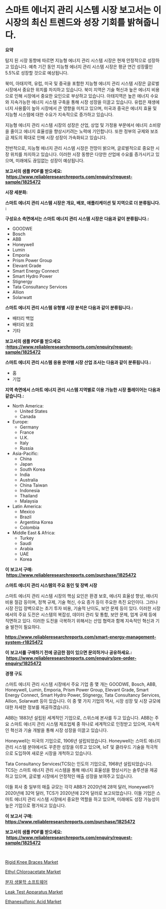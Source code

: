 <p><h1>스마트 에너지 관리 시스템 시장 보고서는 이 시장의 최신 트렌드와 성장 기회를 밝혀줍니다.</h1></p><p><strong>요약</strong></p>
<p><p>탐지 된 시장 동향에 따르면 지능형 에너지 관리 시스템 시장은 현재 안정적으로 성장하고 있습니다. 예측 기간 동안 지능형 에너지 관리 시스템 시장은 평균 연간 성장률인 5.5%로 성장할 것으로 예상됩니다. </p><p>북미, 아태지역, 유럽, 미국 및 중국을 포함한 지능형 에너지 관리 시스템 시장은 글로벌 시장에서 중요한 위치를 차지하고 있습니다. 북미 지역은 기술 혁신과 높은 에너지 비용으로 인해 시장에서 중요한 요인으로 부상하고 있습니다. 아태지역은 높은 에너지 수요와 지속가능한 에너지 시스템 구축을 통해 시장 성장을 이끌고 있습니다. 유럽은 재생에너지 사용률이 높아 시장에서 큰 영향을 미치고 있으며, 미국과 중국은 에너지 효율 및 지능형 시스템에 대한 수요가 지속적으로 증가하고 있습니다.</p><p>지능형 에너지 관리 시스템 시장의 성장은 산업, 상업 및 가정용 부문에서 에너지 소비량을 줄이고 에너지 효율성을 향상시키려는 노력에 기인합니다. 또한 정부의 규제와 보조금 제도의 확대로 인해 시장 성장이 가속화되고 있습니다.</p><p>전반적으로, 지능형 에너지 관리 시스템 시장은 전망이 밝으며, 글로벌적으로 중요한 시장 위치를 차지하고 있습니다. 이러한 시장 동향은 다양한 산업에 수요를 증가시키고 있으며, 미래에도 끊임없는 성장이 예상됩니다.</p></p>
<p><strong>보고서의 샘플 PDF를 받으세요: &nbsp;<a href="https://www.reliableresearchreports.com/enquiry/request-sample/1825472">https://www.reliableresearchreports.com/enquiry/request-sample/1825472</a></strong></p>
<p><strong>시장 세분화:</strong></p>
<p><strong> 스마트 에너지 관리 시스템 시장은 개요, 배포, 애플리케이션 및 지역으로 더 분류됩니다. :</strong></p>
<p><strong>구성요소 측면에서는 스마트 에너지 관리 시스템 시장은 다음과 같이 분류됩니다.:</strong></p>
<p><ul><li>GOODWE</li><li>Bosch</li><li>ABB</li><li>Honeywell</li><li>Lumin</li><li>Emporia</li><li>Prism Power Group</li><li>Elevant Grade</li><li>Smart Energy Connect</li><li>Smart Hydro Power</li><li>Stignergy</li><li>Tata Consultancy Services</li><li>Allion</li><li>Solarwatt</li></ul></p>
<p><strong> 스마트 에너지 관리 시스템 유형별 시장 분석은 다음과 같이 분류됩니다.:</strong></p>
<p><ul><li>배터리 백업</li><li>배터리 보호</li><li>기타</li></ul></p>
<p><strong>보고서의 샘플 PDF를 받으세요 :<a href="https://www.reliableresearchreports.com/enquiry/request-sample/1825472">https://www.reliableresearchreports.com/enquiry/request-sample/1825472</a></strong></p>
<p><strong> 스마트 에너지 관리 시스템 응용 분야별 시장 산업 조사는 다음과 같이 분류됩니다.:</strong></p>
<p><ul><li>홈</li><li>기업</li></ul></p>
<p><strong>지역 측면에서 스마트 에너지 관리 시스템 지역별로 이용 가능한 시장 플레이어는 다음과 같습니다.:</strong></p>
<p><ul>
    <li>
        North America:
        <ul>
            <li>United States</li>
            <li>Canada</li>
        </ul>
    </li>
    <li>
        Europe:
        <ul>
            <li>Germany</li>
            <li>France</li>
            <li>U.K.</li>
            <li>Italy</li>
            <li>Russia</li>
        </ul>
    </li>
    <li>
        Asia-Pacific:
        <ul>
            <li>China</li>
            <li>Japan</li>
            <li>South Korea</li>
            <li>India</li>
            <li>Australia</li>
            <li>China Taiwan</li>
            <li>Indonesia</li>
            <li>Thailand</li>
            <li>Malaysia</li>
        </ul>
    </li>
    <li>
        Latin America:
        <ul>
            <li>Mexico</li>
            <li>Brazil</li>
            <li>Argentina Korea</li>
            <li>Colombia</li>
        </ul>
    </li>
    <li>
        Middle East & Africa:
        <ul>
            <li>Turkey</li>
            <li>Saudi</li>
            <li>Arabia</li>
            <li>UAE</li>
            <li>Korea</li>
        </ul>
    </li>
    </ul></p>
<p><strong>이 보고서 구매: &nbsp;<a href="https://www.reliableresearchreports.com/purchase/1825472">https://www.reliableresearchreports.com/purchase/1825472</a></strong></p>
<p><strong>스마트 에너지 관리 시스템의 주요 동인 및 장벽 시장</strong></p>
<p><p>스마트 에너지 관리 시스템 시장의 핵심 요인은 환경 보호, 에너지 효율성 향상, 에너지 비용 절감 등이며, 정책 규제, 기술 혁신, 수요 증가 등이 주요한 촉진 요인이다. 그러나 시장 진입 장벽으로는 초기 투자 비용, 기술적 난이도, 보안 문제 등이 있다. 이러한 시장에서의 주요 도전은 시스템의 복잡성, 데이터 관리 및 통합, 보안 문제, 업계 규제 등에 직면하고 있다. 이러한 도전을 극복하기 위해서는 산업 협력과 함께 지속적인 혁신과 기술 발전이 필요하다.</p></p>
<p><strong><a href="https://www.reliableresearchreports.com/smart-energy-management-system-r1825472">https://www.reliableresearchreports.com/smart-energy-management-system-r1825472</a></strong></p>
<p><strong>이 보고서를 구매하기 전에 궁금한 점이 있으면 문의하거나 공유하세요.: &nbsp;<a href="https://www.reliableresearchreports.com/enquiry/pre-order-enquiry/1825472">https://www.reliableresearchreports.com/enquiry/pre-order-enquiry/1825472</a></strong></p>
<p><strong>경쟁 구도</strong></p>
<p><p>스마트 에너지 관리 시스템 시장에서 주요 기업 중 몇 개는 GOODWE, Bosch, ABB, Honeywell, Lumin, Emporia, Prism Power Group, Elevant Grade, Smart Energy Connect, Smart Hydro Power, Stignergy, Tata Consultancy Services, Allion, Solarwatt 등이 있습니다. 이 중 몇 가지 기업의 역사, 시장 성장 및 시장 규모에 대한 자세한 정보를 제공하겠습니다.</p><p>ABB는 1883년 설립된 세계적인 기업으로, 스위스에 본사를 두고 있습니다. ABB는 주요 스마트 에너지 관리 시스템 제조업체 중 하나로 세계적으로 인정받고 있으며, 지속적인 혁신과 기술 개발을 통해 시장 성장을 이끌고 있습니다.</p><p>Honeywell는 미국의 기업으로, 1906년 설립되었습니다. Honeywell는 스마트 에너지 관리 시스템 분야에서도 꾸준한 성장을 이루고 있으며, IoT 및 클라우드 기술을 적극적으로 도입하여 새로운 시장을 개척하고 있습니다.</p><p>Tata Consultancy Services(TCS)는 인도의 기업으로, 1968년 설립되었습니다. TCS는 스마트 에너지 관리 시스템을 통해 에너지 효율성을 향상시키는 솔루션을 제공하고 있으며, 글로벌 시장에서 안정적인 매출 성장을 보여주고 있습니다.</p><p>이들 회사 중 일부의 매출 규모는 각각 ABB가 2020년에 28억 달러, Honeywell가 2020년에 32억 달러, TCS가 2020년에 22억 달러로 보고되었습니다. 이들 기업은 스마트 에너지 관리 시스템 시장에서 중요한 역할을 하고 있으며, 미래에도 성장 가능성이 높은 기업으로 평가되고 있습니다.</p></p>
<p><strong>이 보고서 구매: &nbsp; <a href="https://www.reliableresearchreports.com/purchase/1825472">https://www.reliableresearchreports.com/purchase/1825472</a></strong></p>
<p><strong>보고서의 샘플 PDF를 받으세요: &nbsp;<a href="https://www.reliableresearchreports.com/enquiry/request-sample/1825472">https://www.reliableresearchreports.com/enquiry/request-sample/1825472</a></strong><strong></strong></p>
<p>&nbsp;</p>
<p><p><a href="https://unruly-ladybug-44b.notion.site/Rigid-Knee-Braces-Market-Size-and-Market-Trends-Complete-Industry-Overview-2024-to-2031-9c68383e192e43408e470578eb544bc9">Rigid Knee Braces Market</a></p><p><a href="https://issuu.com/reportprime-2/docs/ethyl-chloroacetate-market-size-2030.pptx">Ethyl Chloroacetate Market</a></p><p><a href="https://github.com/KellyLyncyh543964/Market-Research-Report-List-1/blob/main/804626131650.md">분자 생물학 소프트웨어</a></p><p><a href="https://view.publitas.com/reportprime-1/leak-test-apparatus-market-share-evolution-and-market-growth-trends-2024-2031/">Leak Test Apparatus Market</a></p><p><a href="https://issuu.com/reportprime-2/docs/ethanesulfonic-acid-market-size-2030.pptx">Ethanesulfonic Acid Market</a></p></p>